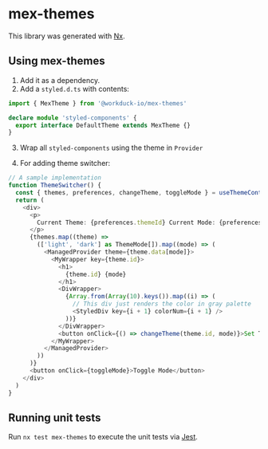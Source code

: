 # mex-themes

This library was generated with [Nx](https://nx.dev).

## Using mex-themes

1. Add it as a dependency.
2. Add a `styled.d.ts` with contents:

```typescript
import { MexTheme } from '@workduck-io/mex-themes'

declare module 'styled-components' {
  export interface DefaultTheme extends MexTheme {}
}
```

3. Wrap all `styled-components` using the theme in `Provider`

4. For adding theme switcher:

```typescript
// A sample implementation
function ThemeSwitcher() {
  const { themes, preferences, changeTheme, toggleMode } = useThemeContext()
  return (
    <div>
      <p>
        Current Theme: {preferences.themeId} Current Mode: {preferences.mode}
      </p>
      {themes.map((theme) =>
        (['light', 'dark'] as ThemeMode[]).map((mode) => (
          <ManagedProvider theme={theme.data[mode]}>
            <MyWrapper key={theme.id}>
              <h1>
                {theme.id} {mode}
              </h1>
              <DivWrapper>
                {Array.from(Array(10).keys()).map((i) => (
                  // This div just renders the color in gray palette
                  <StyledDiv key={i + 1} colorNum={i + 1} />
                ))}
              </DivWrapper>
              <button onClick={() => changeTheme(theme.id, mode)}>Set Theme</button>
            </MyWrapper>
          </ManagedProvider>
        ))
      )}
      <button onClick={toggleMode}>Toggle Mode</button>
    </div>
  )
}
```

## Running unit tests

Run `nx test mex-themes` to execute the unit tests via [Jest](https://jestjs.io).
